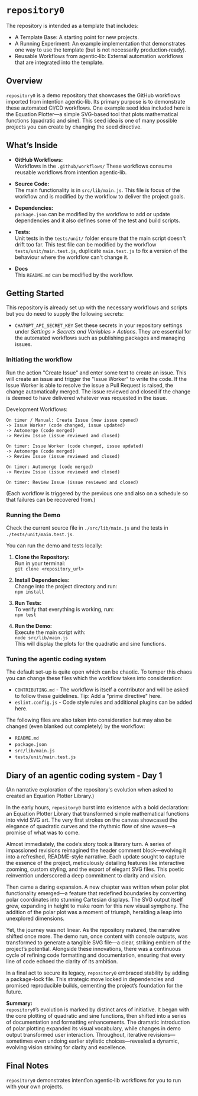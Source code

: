# `repository0`

The repository is intended as a template that includes:
* A Template Base: A starting point for new projects.
* A Running Experiment: An example implementation that demonstrates one way to use the template (but is not necessarily production‑ready).
* Reusable Workflows from agentic‑lib: External automation workflows that are integrated into the template.

## Overview
`repository0` is a demo repository that showcases the GitHub workflows imported from intentïon agentic‑lib. Its primary purpose is to demonstrate these automated CI/CD workflows. One example seed idea included here is the Equation Plotter—a simple SVG-based tool that plots mathematical functions (quadratic and sine). This seed idea is one of many possible projects you can create by changing the seed directive.

## What’s Inside

- **GitHub Workflows:**  
  Workflows in the `.github/workflows/` These workflows consume reusable workflows from intentïon agentic‑lib.

- **Source Code:**  
  The main functionality is in `src/lib/main.js`. This file is focus of the workflow and is modified by the workflow to deliver the project goals.

- **Dependencies:**  
  `package.json` can be modified by the workflow to add or update dependencies and it also defines some of the test and build scripts.

- **Tests:**  
  Unit tests in the `tests/unit/` folder ensure that the main script doesn't drift too far.
  This test file can be modified by the workflow `tests/unit/main.test.js`, duplicate `main.test.js` to fix a version of the behaviour where the workflow can't change it.

- **Docs**  
  This `README.md` can be modified by the workflow.

## Getting Started

This repository is already set up with the necessary workflows and scripts but you do need to supply the following secrets:
- `CHATGPT_API_SECRET_KEY`
Set these secrets in your repository settings under *Settings > Secrets and Variables > Actions*. They are essential for the automated workflows such as publishing packages and managing issues.

### Initiating the workflow

Run the action "Create Issue" and enter some text to create an issue. This will create an issue and trigger the "Issue Worker" to write the code.
If the Issue Worker is able to resolve the issue a Pull Request is raised, the change automatically merged.
The issue reviewed and closed if the change is deemed to have delivered whatever was requested in the issue.

Development Workflows:
```
On timer / Manual: Create Issue (new issue opened) 
-> Issue Worker (code changed, issue updated) 
-> Automerge (code merged)
-> Review Issue (issue reviewed and closed)

On timer: Issue Worker (code changed, issue updated) 
-> Automerge (code merged)
-> Review Issue (issue reviewed and closed)

On timer: Automerge (code merged)
-> Review Issue (issue reviewed and closed)

On timer: Review Issue (issue reviewed and closed)
```
(Each workflow is triggered by the previous one and also on a schedule so that failures can be recovered from.)

### Running the Demo

Check the current source file in `./src/lib/main.js` and the tests in `./tests/unit/main.test.js`.

You can run the demo and tests locally:

1. **Clone the Repository:**  
   Run in your terminal:  
   `git clone <repository_url>`

2. **Install Dependencies:**  
   Change into the project directory and run:  
   `npm install`

3. **Run Tests:**  
   To verify that everything is working, run:  
   `npm test`

4. **Run the Demo:**  
   Execute the main script with:  
   `node src/lib/main.js`  
   This will display the plots for the quadratic and sine functions.

### Tuning the agentic coding system

The default set-up is quite open which can be chaotic. To temper this chaos you can change these files which the workflow takes into consideration:
- `CONTRIBUTING.md` - The workflow is itself a contributor and will be asked to follow these guidelines. Tip: Add a "prime directive" here.
- `eslint.config.js` - Code style rules and additional plugins can be added here.

The following files are also taken into consideration but may also be changed (even blanked out completely) by the workflow:
- `README.md`
- `package.json`
- `src/lib/main.js`
- `tests/unit/main.test.js`

## Diary of an agentic coding system - Day 1
(An narrative exploration of the repository's evolution when asked to created an Equation Plotter Library.)

In the early hours, `repository0` burst into existence with a bold declaration: an Equation Plotter Library that transformed simple mathematical functions into vivid SVG art. The very first strokes on the canvas showcased the elegance of quadratic curves and the rhythmic flow of sine waves—a promise of what was to come.

Almost immediately, the code’s story took a literary turn. A series of impassioned revisions reimagined the header comment block—evolving it into a refreshed, README-style narrative. Each update sought to capture the essence of the project, meticulously detailing features like interactive zooming, custom styling, and the export of elegant SVG files. This poetic reinvention underscored a deep commitment to clarity and vision.

Then came a daring expansion. A new chapter was written when polar plot functionality emerged—a feature that redefined boundaries by converting polar coordinates into stunning Cartesian displays. The SVG output itself grew, expanding in height to make room for this new visual symphony. The addition of the polar plot was a moment of triumph, heralding a leap into unexplored dimensions.

Yet, the journey was not linear. As the repository matured, the narrative shifted once more. The demo run, once content with console outputs, was transformed to generate a tangible SVG file—a clear, striking emblem of the project’s potential. Alongside these innovations, there was a continuous cycle of refining code formatting and documentation, ensuring that every line of code echoed the clarity of its ambition.

In a final act to secure its legacy, `repository0` embraced stability by adding a package-lock file. This strategic move locked in dependencies and promised reproducible builds, cementing the project’s foundation for the future.

**Summary:**  
`repository0`’s evolution is marked by distinct arcs of initiative. It began with the core plotting of quadratic and sine functions, then shifted into a series of documentation and formatting enhancements. The dramatic introduction of polar plotting expanded its visual vocabulary, while changes in demo output transformed user interaction. Throughout, iterative revisions—sometimes even undoing earlier stylistic choices—revealed a dynamic, evolving vision striving for clarity and excellence.

## Final Notes
`repository0` demonstrates intentïon agentic‑lib workflows for you to run with your own projects.

